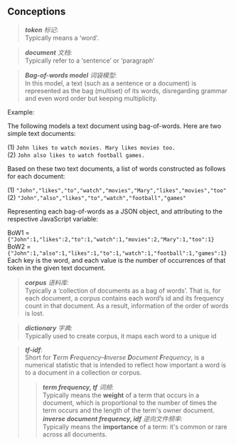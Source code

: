 ## Conceptions

> **_token_** _标记_:  
Typically means a ‘word’.

> **_document_** _文档_:  
Typically refer to a ‘sentence’ or ‘paragraph’

> **_Bag-of-words model_** _词袋模型_:  
In this model, a text (such as a sentence or a document) is represented as the bag (multiset) of its words, 
disregarding grammar and even word order but keeping multiplicity.

Example:

The following models a text document using bag-of-words. Here are two simple text documents:  

(1) `John likes to watch movies. Mary likes movies too.`   
(2) `John also likes to watch football games.`

Based on these two text documents, a list of words constructed as follows for each document:  

(1) `"John","likes","to","watch","movies","Mary","likes","movies","too"`  
(2) `"John","also","likes","to","watch","football","games"`

Representing each bag-of-words as a JSON object, and attributing to the respective JavaScript variable:  

BoW1 = `{"John":1,"likes":2,"to":1,"watch":1,"movies":2,"Mary":1,"too":1}`   
BoW2 = `{"John":1,"also":1,"likes":1,"to":1,"watch":1,"football":1,"games":1}`   
Each key is the word, and each value is the number of occurrences of that token in the given text document.


> **_corpus_** _语料库_:  
Typically a ‘collection of documents as a bag of words’. That is, for each document, a corpus contains 
each word’s id and its frequency count in that document.  As a result, information of the order of words is lost.

> **_dictionary_** _字典_:  
Typically used to create corpus, it maps each word to a unique id

> **_tf-idf_**:  
Short for _**T**erm **F**requency–**I**nverse **D**ocument **F**requency_, is a numerical statistic 
that is intended to reflect how important a word is to a document in a collection or corpus.  
>>**_term frequency, tf_**  _词频_:  
Typically means the **weight** of a term that occurs in a document, which is proportional to the number 
of times the term occurs and the length of the term's owner document.   
>>**_inverse document frequency, idf_** _逆向文件频率_:  
Typically means the **importance** of a term: it's common or rare across all documents.

